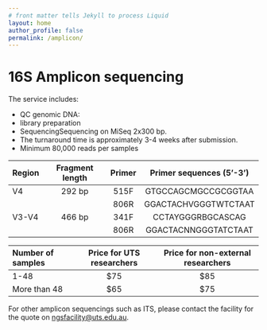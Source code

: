```yaml
---
# front matter tells Jekyll to process Liquid
layout: home
author_profile: false
permalink: /amplicon/
---
```

<h1> 16S Amplicon sequencing </h1>

The service includes:
- QC genomic DNA:
- library preparation
- SequencingSequencing on MiSeq 2x300 bp.
- The turnaround time is approximately 3-4 weeks after submission.
- Minimum 80,000 reads per samples

| Region | Fragment length	| Primer |	Primer sequences (5’-3’) |
|:-------|:----------------:|:------:|:-------------------------:|
|   V4	 |  292 bp	        |  515F  | 	GTGCCAGCMGCCGCGGTAA      |
|        |                  |  806R	 |  GGACTACHVGGGTWTCTAAT     |
| V3-V4	 |  466 bp	        |  341F	 |  CCTAYGGGRBGCASCAG        |
|        |                  |  806R	 |  GGACTACNNGGGTATCTAAT     |

|Number of samples | Price for UTS researchers |	Price for non-external researchers |
|:-----------------|:-------------------------:|:-----------------------------------:|
|1-48              |	$75	                     |$85                                  |
|More than 48 	   |  $65	                     |$75                                  |

For other amplicon sequencings such as ITS, please contact the facility for the quote on ngsfacility@uts.edu.au.
